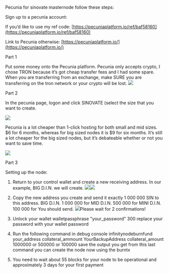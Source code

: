 Pecunia for sinovate masternode follow these steps:

Sign up to a pecunia account:

If you’d like to use my ref code: [https://pecuniaplatform.io/ref/baf58160](https://pecuniaplatform.io/ref/baf58160)

Link to Pecunia otherwise: [https://pecuniaplatform.io/](https://pecuniaplatform.io/)

Part 1

Put some money onto the Pecunia platform. Pecunia only accepts crypto, I chose TRON because it’s got cheap transfer fees and I had some spare. When you are transferring from an exchange, make SURE you are transferring on the tron network or your crypto will be lost. ![](https://lh4.googleusercontent.com/iktpU-rgyqqNkVeWO1E0MUQ-uvW6lOQkiVxXQD7ZT3xk4u9_oW9BJ844PYoOKkIJUgCNFWF5x9fl9B6pbAdHcP759I1zZscsYD4S5l4TUCtEHQuy0fxYhBpS4q71PkPRiaEqG9li4u9PynRgsk8)

  

Part 2

In the pecunia page, logon and click SINOVATE (select the size that you want to create.

![](https://lh5.googleusercontent.com/am4EdgnM0gFQr0ufonagcfbKKuGF5H9-wwi3MANJB0BUwUaAQGNrgXknYU4JHDynfCoNqC6wu6WiD-81z84CzY3CNXGgFpfQWaXYlW6tlfI5bZmfMWJVxIfOqlyJHijBMNzhu55n-hGhgP9cal8)

  

Pecunia is a lot cheaper than 1-click hosting for both small and mid sizes. $6 for 6 months, whereas for big sized nodes it is $9 for six months. It’s still a lot cheaper for the big sized nodes, but it’s debateable whether or not you want to save time.

![](https://lh3.googleusercontent.com/EMg7f151zaTI3CMdwJHqJWYST8CbZkktc-NnSSNp3ky25rZPZFsYDgblmGwrikCGFTE3bmPDFwF14e8CIWqAeq1YWU7PDkEWKY5yn9QT_UJryZw0aQ-NtmdkMsFPw4BY_aKjBc6ntgvt_lAWnLM)



  

Part 3

Setting up the node:

1.  Return to your control wallet and create a new receiving address. In our example, BIG D.I.N. we will create. ![](https://lh3.googleusercontent.com/hnOPMsjSLghcUIT5vXsaZikgdE6rs1hBq3XfeNV-D5W2PqEC4Ex-jrfinsJQUsofgVOeXJag9sUtO9szO8THpxrU_0pxrgbkk44Rik4-7umvWjJ-7vOoqnBOEkVFmC4j3EUsJb3tmDk_1ibOV_I)![](https://lh5.googleusercontent.com/YmDZ9Fbk2-uqP7YF--l5BawJzxNEhac1glE3uFIBpQFOTctj4nDkMxXSt81SiPQH3uOBRB1ifEdv_G-JeQgiNtQQdJqKABBrAi-tsuzfXFBY4KY8b9ohmRtiYchwBaX4xotc6LhTpUP2M200Tjc)
    
2.  Copy the new address you create and send it exactly 1 000 000 SIN to this address. BIG D.I.N. 1 000 000 for MID D.I.N. 500 000 for MINI D.I.N. 100 000 for You should send. ![](https://lh4.googleusercontent.com/0048dAfhsXD5FedZi0s3EUTRKlnBjV661xdNOnLULDKdAD5qveLca86kb_Z0ZcV5cJFIjX2HIb1B01U0d1trwVAgwyG08Ul6cQo6dG2zkMrj2hIGLial06odIyzehfW1khepHSJHUprmt7njnIg)Please wait for 2 confirmations!
    
3.  Unlock your wallet walletpassphrase "your_password" 300 replace your password with your wallet password
    
4.  Run the following command in debug console infinitynodeburnfund your_address collateral_ammount YourBackupAddress collateral_amount 1000000 or 500000 or 100000 save the output you get from this last command you can create the node now using the burntx
    
5.  You need to wait about 55 blocks for your node to be operational and approximately 3 days for your first payment

